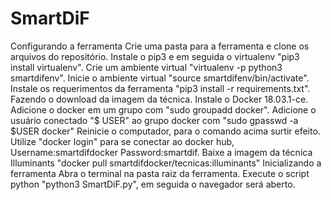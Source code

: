 # SmartDiF
Configurando a ferramenta
Crie uma pasta para a ferramenta e clone os arquivos do repositório.
Instale o pip3 e em seguida o virtualenv "pip3 install virtualenv".
Crie um ambiente virtual "virtualenv -p python3 smartdifenv".
Inicie o ambiente virtual "source smartdifenv/bin/activate".
Instale os requerimentos da ferramenta "pip3 install -r requirements.txt".
Fazendo o download da imagem da técnica.
Instale o Docker 18.03.1-ce.
Adicione o docker em um grupo com "sudo groupadd docker".
Adicione o usuário conectado "$ USER" ao grupo docker com "sudo gpasswd -a $USER docker"
Reinicie o computador, para o comando acima surtir efeito.
Utilize "docker login" para se conectar ao docker hub, Username:smartdifdocker Password:smartdif.
Baixe a imagem da técnica Illuminants "docker pull smartdifdocker/tecnicas:illuminants"
Inicializando a ferramenta
Abra o terminal na pasta raiz da ferramenta.
Execute o script python "python3 SmartDiF.py", em seguida o navegador será aberto.
